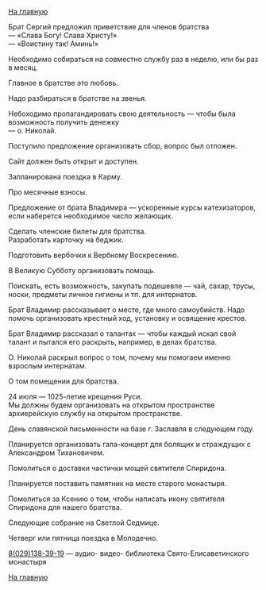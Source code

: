 [На главную](index.html)

Брат Сергий предложил приветствие для членов братства  
— «Слава Богу! Слава Христу!»  
— «Воистину так! Аминь!»

Необходимо собираться на совместно службу раз в неделю, или бы раз в месяц.

Главное в братстве это любовь.

Надо разбираться в братстве на звенья.

Небоходимо пропагандировать свою деятельность — чтобы была возможность получить денежку  
— о. Николай.

Поступило предложение организовать сбор, вопрос был отложен.

Сайт должен быть открыт и доступен.

Запланирована поездка в Карму.

Про месячные взносы.

Предложение от брата Владимира — ускоренные курсы катехизаторов, если наберется необходимое число желающих.

Сделать членские билеты для братства.  
Разработать карточку на беджик.

Подготовить вербочки к Вербному Воскресению.

В Великую Субботу организовать помощь.

Поискать, есть возможность, закупать подешевле — чай, сахар, трусы, носки, предметы личное гигиены и тп. для интернатов.

Брат Владимир рассказывает о месте, где много самоубийств. Надо помочь организовать крестный ход, установку и освящение крестов.

Брат Владимир рассказал о талантах — чтобы каждый искал свой талант и пытался его раскрыть, например, в делах братства.

О. Николай раскрыл вопрос о том, почему мы помогаем именно взрослым интернатам.

О том помещении для братства.

24 июля — 1025-летие крещения Руси.  
Мы должны будем организовать на открытом пространстве архиерейскую службу на открытом пространстве.

День славянской письменности на базе г. Заславля в следующем году.

Планируется организовать гала-концерт для болящих и страждущих с Александром Тихановичем.

Помолиться о доставки частички мощей святителя Спиридона.

Планируется поставить памятник на месте старого монастыря.

Помолиться за Ксению о том, чтобы написать икону святителя Спиридона для нашего братства.

Следующие собрание на Светлой Седмице.

Четверг или пятница поездка в Молодечно.

[8(029)138-39-19](phone:80291383919) — аудио- видео- библиотека Свято-Елисаветинского монастыря

<!-- Yandex.Metrika counter -->
<script type="text/javascript">
(function (d, w, c) {
    (w[c] = w[c] || []).push(function() {
        try {
            w.yaCounter20900932 = new Ya.Metrika({id:20900932,
                    clickmap:true,
                    accurateTrackBounce:true});
        } catch(e) { }
    });

    var n = d.getElementsByTagName("script")[0],
        s = d.createElement("script"),
        f = function () { n.parentNode.insertBefore(s, n); };
    s.type = "text/javascript";
    s.async = true;
    s.src = (d.location.protocol == "https:" ? "https:" : "http:") + "//mc.yandex.ru/metrika/watch.js";

    if (w.opera == "[object Opera]") {
        d.addEventListener("DOMContentLoaded", f, false);
    } else { f(); }
})(document, window, "yandex_metrika_callbacks");
</script>
<noscript><div><img src="//mc.yandex.ru/watch/20900932" style="position:absolute; left:-9999px;" alt="" /></div></noscript>
<!-- /Yandex.Metrika counter -->

[На главную](index.html)